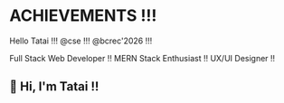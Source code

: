 # ACHIEVEMENTS !!!
Hello Tatai !!!
@cse !!!
@bcrec'2026 !!!
<!DOCTYPE html>

Full Stack Web Developer !!
MERN Stack Enthusiast !!
UX/UI Designer !!

## 👋 Hi, I'm Tatai !!
